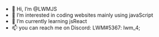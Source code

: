 - 👋 Hi, I’m @LWMJS
- 👀 I’m interested in coding websites mainly using javaScript
- 🌱 I’m currently learning jsReact
- 📫 you can reach me on Discord: LWM#5367: lwm_4;

<!---
LWMJS/LWMJS is a ✨ special ✨ repository because its `README.md` (this file) appears on your GitHub profile.
You can click the Preview link to take a look at your changes.
--->

